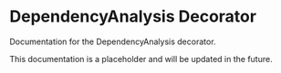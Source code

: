 # DependencyAnalysis Decorator

Documentation for the DependencyAnalysis decorator.

This documentation is a placeholder and will be updated in the future.
